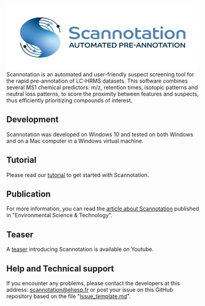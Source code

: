 ![Scannotation](logo_scannotation_985.jpg)
Scannotation is an automated and user-friendly suspect screening tool for the rapid pre-annotation of LC-HRMS datasets.
This software combines several MS1 chemical predictors: m/z, retention times, isotopic patterns and neutral loss patterns, to score the proximity between features and suspects, thus efficiently prioritizing compounds of interest.

## Development
Scannotation was developed on Windows 10 and tested on both Windows and on a Mac computer in a Windows virtual machine.

## Tutorial
Please read our [tutorial](https://github.com/scannotation/Scannotation_software/blob/master/Scannotation-tutorial.docx) to get started with Scannotation.

## Publication
For more information, you can read the [article about Scannotation](https://doi.org/10.1021/acs.est.3c04764) published in "Environmental Science & Technology".

## Teaser
A [teaser](https://youtu.be/RF5Mb7Hl5E0?si=YKASVSF0jTNBbJ0Y) introducing Scannotation is available on Youtube.

## Help and Technical support
If you encounter any problems, please contact the developers at this address: scannotation@ehesp.fr or post your issue on this GitHub repository based on the file "[Issue_template.md](https://github.com/scannotation/Scannotation_software/blob/master/Issue_template.md)".
